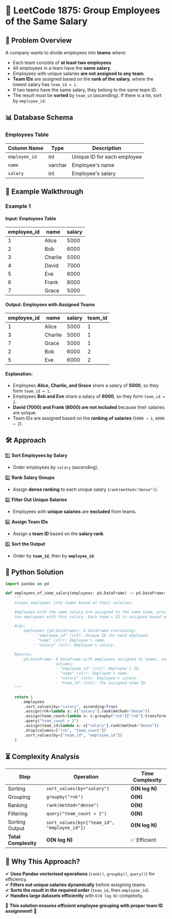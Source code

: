 # 🏢 **LeetCode 1875: Group Employees of the Same Salary**  

## 📌 **Problem Overview**  

A company wants to divide employees into **teams** where:  
- Each team consists of **at least two employees**.  
- All employees in a team have the **same salary**.  
- Employees with unique salaries **are not assigned to any team**.  
- **Team IDs** are assigned based on the **rank of the salary**, where the lowest salary has `team_id = 1`.  
- If two teams have the same salary, they belong to the same team ID.  
- The result must be **sorted** by `team_id` (ascending). If there is a tie, sort by `employee_id`.  

## 📊 **Database Schema**  

### **Employees Table**  
| Column Name  | Type   | Description |
|-------------|--------|-------------|
| `employee_id` | int  | Unique ID for each employee |
| `name`       | varchar | Employee's name |
| `salary`     | int    | Employee's salary |

## 🎯 **Example Walkthrough**  

### **Example 1**  

#### **Input: Employees Table**  
| employee_id | name    | salary |
|------------|--------|--------|
| 1          | Alice  | 5000   |
| 2          | Bob    | 6000   |
| 3          | Charlie | 5000  |
| 4          | David  | 7000   |
| 5          | Eve    | 6000   |
| 6          | Frank  | 8000   |
| 7          | Grace  | 5000   |

#### **Output: Employees with Assigned Teams**  
| employee_id | name    | salary | team_id |
|------------|--------|--------|---------|
| 1          | Alice  | 5000   | 1       |
| 3          | Charlie | 5000  | 1       |
| 7          | Grace  | 5000   | 1       |
| 2          | Bob    | 6000   | 2       |
| 5          | Eve    | 6000   | 2       |

#### **Explanation:**  
- Employees **Alice, Charlie, and Grace** share a salary of **5000**, so they form `team_id = 1`.  
- Employees **Bob and Eve** share a salary of **6000**, so they form `team_id = 2`.  
- **David (7000) and Frank (8000) are not included** because their salaries are unique.  
- Team IDs are assigned based on the **ranking of salaries** (`5000 → 1`, `6000 → 2`).  

## 🛠 **Approach**  

1️⃣ **Sort Employees by Salary**  
- Order employees by `salary` (ascending).  

2️⃣ **Rank Salary Groups**  
- Assign **dense ranking** to each unique salary (`rank(method="dense")`).  

3️⃣ **Filter Out Unique Salaries**  
- Employees with **unique salaries** are **excluded** from teams.  

4️⃣ **Assign Team IDs**  
- Assign a **team ID** based on the **salary rank**.  

5️⃣ **Sort the Output**  
- Order by **`team_id`**, then by **`employee_id`**.  

## 🚀 **Python Solution**  

```python
import pandas as pd

def employees_of_same_salary(employees: pd.DataFrame) -> pd.DataFrame:
    """
    Groups employees into teams based on their salaries.

    Employees with the same salary are assigned to the same team, provided there are at least 
    two employees with that salary. Each team's ID is assigned based on the ranking of its salary.

    Args:
        employees (pd.DataFrame): A DataFrame containing:
            - "employee_id" (int): Unique ID for each employee.
            - "name" (str): Employee's name.
            - "salary" (int): Employee's salary.

    Returns:
        pd.DataFrame: A DataFrame with employees assigned to teams, sorted by "team_id" and "employee_id".
                      Columns:
                      - "employee_id" (int): Employee's ID.
                      - "name" (str): Employee's name.
                      - "salary" (int): Employee's salary.
                      - "team_id" (int): The assigned team ID.
    """

    return (
        employees
        .sort_values(by="salary", ascending=True)
        .assign(rnk=lambda x: x["salary"].rank(method="dense"))                         # Assign rank based on salary
        .assign(team_count=lambda x: x.groupby("rnk")["rnk"].transform("count"))        # Count occurrences
        .query("team_count > 1")                                                        # Keep only salaries with multiple employees
        .assign(team_id=lambda x: x["salary"].rank(method="dense"))                     # Assign team IDs based on ranking
        .drop(columns=["rnk", "team_count"])                                            # Drop intermediate columns
        .sort_values(by=["team_id", "employee_id"])                                     # Sort by team_id and employee_id
    )
```

## ⏳ **Complexity Analysis**  

| Step | Operation | Time Complexity |
|------|------------|----------------|
| Sorting | `sort_values(by="salary")` | **O(N log N)** |
| Grouping | `groupby("rnk")` | **O(N)** |
| Ranking | `rank(method="dense")` | **O(N)** |
| Filtering | `query("team_count > 1")` | **O(N)** |
| Sorting Output | `sort_values(by=["team_id", "employee_id"])` | **O(N log N)** |
| **Total Complexity** | **O(N log N)** | ✅ Efficient |

## 🎯 **Why This Approach?**  
✔ **Uses Pandas vectorised operations** (`rank()`, `groupby()`, `query()`) for efficiency.  
✔ **Filters out unique salaries dynamically** before assigning teams.  
✔ **Sorts the result in the required order** (`team_id`, then `employee_id`).  
✔ **Handles large datasets efficiently** with `O(N log N)` complexity.  

🚀 **This solution ensures efficient employee grouping with proper team ID assignment!** 🎯